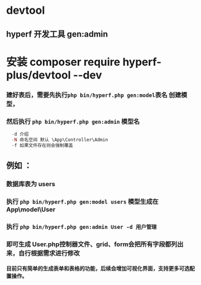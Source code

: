# devtool
## hyperf 开发工具  gen:admin 

# 安装 composer require hyperf-plus/devtool --dev

### 建好表后，需要先执行```php bin/hyperf.php gen:model```表名 创建模型，
### 然后执行  ``` php bin/hyperf.php gen:admin ``` 模型名 
```php
  -d 介绍 
  -N 命名空间 默认 \App\Controller\Admin
  -f 如果文件存在则会强制覆盖
```

## 例如 ：
### 数据库表为  users
### 执行 ``` php bin/hyperf.php gen:model users ``` 模型生成在 App\model\User
### 执行 ``` php bin/hyperf.php gen:admin User -d 用户管理 ```
### 即可生成 User.php控制器文件、grid、form会把所有字段都列出来，自行根据需求进行修改
#### 目前只有简单的生成表单和表格的功能，后续会增加可视化界面，支持更多可选配置操作。
